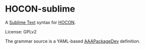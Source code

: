 HOCON-sublime
=============

A [Sublime Text](http://www.sublimetext.com/3) syntax for
[HOCON](https://github.com/typesafehub/config/).

License: GPLv2

The grammar source is a YAML-based [AAAPackageDev](https://bitbucket.org/guillermooo/aaapackagedev)
definition.
